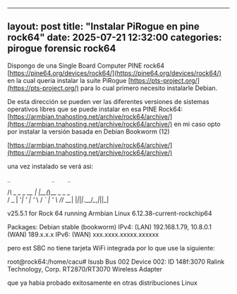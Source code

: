 
---
layout: post
title:  "Instalar PiRogue en pine rock64"
date:   2025-07-21 12:32:00
categories: pirogue forensic rock64
---

Dispongo de una Single Board Computer PINE rock64 [https://pine64.org/devices/rock64/](https://pine64.org/devices/rock64/) en la cual queria instalar la suite PiRogue [https://pts-project.org/](https://pts-project.org/) para lo cual primero necesito instalarle Debian.

De esta dirección se pueden ver las diferentes versiones de sistemas operativos libres que se puede instalar en esa PINE Rock64:
[https://armbian.tnahosting.net/archive/rock64/archive/](https://armbian.tnahosting.net/archive/rock64/archive/)
en mi caso opto por instalar la versión basada en Debian Bookworm (12)

[https://armbian.tnahosting.net/archive/rock64/archive/](https://armbian.tnahosting.net/archive/rock64/archive/)

una vez instalado se verá asi:

    _             _    _           
   /_\  _ _ _ __ | |__(_)__ _ _ _  
  / _ \| '_| '  \| '_ \ / _` | ' \ 
 /_/ \_\_| |_|_|_|_.__/_\__,_|_||_|
                                   
 v25.5.1 for Rock 64 running Armbian Linux 6.12.38-current-rockchip64

 Packages:     Debian stable (bookworm)
 IPv4:         (LAN) 192.168.1.79, 10.8.0.1 (WAN) 189.x.x.x
 IPv6:         (WAN) xxx.xxxx.xxxxx.xxxxxx

pero est SBC no tiene tarjeta WiFi integrada por lo que use la siguiente:

root@rock64:/home/cacu# lsusb
Bus 002 Device 002: ID 148f:3070 Ralink Technology, Corp. RT2870/RT3070 Wireless Adapter

que ya habia probado exitosamente en otras distribuciones Linux
